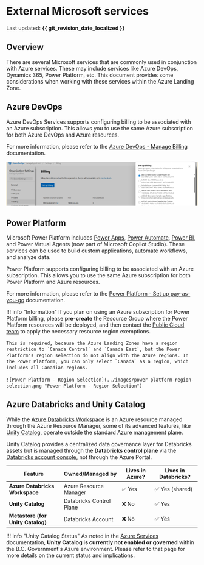 # External Microsoft services

Last updated: **{{ git_revision_date_localized }}**

## Overview

There are several Microsoft services that are commonly used in conjunction with Azure services. These may include services like Azure DevOps, Dynamics 365, Power Platform, etc. This document provides some considerations when working with these services within the Azure Landing Zone.

## Azure DevOps

Azure DevOps Services supports configuring billing to be associated with an Azure subscription. This allows you to use the same Azure subscription for both Azure DevOps and Azure resources.

For more information, please refer to the [Azure DevOps - Manage Billing](https://learn.microsoft.com/en-us/azure/devops/organizations/billing/set-up-billing-for-your-organization-vs?view=azure-devops) documentation.

![Azure DevOps - Set Up Billing](../images/azure-devops-billing.png "Azure DevOps - Set Up Billing")

## Power Platform

Microsoft Power Platform includes [Power Apps](https://learn.microsoft.com/en-us/power-apps/powerapps-overview), [Power Automate](https://learn.microsoft.com/en-us/power-automate/flow-types), [Power BI](https://learn.microsoft.com/en-us/power-bi/fundamentals/power-bi-overview), and Power Virtual Agents (now part of Microsoft Copilot Studio). These services can be used to build custom applications, automate workflows, and analyze data.

Power Platform supports configuring billing to be associated with an Azure subscription. This allows you to use the same Azure subscription for both Power Platform and Azure resources.

For more information, please refer to the [Power Platform - Set up pay-as-you-go](https://learn.microsoft.com/en-us/power-platform/admin/pay-as-you-go-set-up?tabs=new) documentation.

!!! info "Information"
    If you plan on using an Azure subscription for Power Platform billing, please **pre-create** the Resource Group where the Power Platform resources will be deployed, and then contact the [Public Cloud team](https://citz-do.atlassian.net/servicedesk/customer/portal/3) to apply the necessary resource region exemptions.

    This is required, because the Azure Landing Zones have a region restriction to `Canada Central` and `Canada East`, but the Power Platform's region selection do not align with the Azure regions. In the Power Platform, you can only select `Canada` as a region, which includes all Canadian regions.

    ![Power Platform - Region Selection](../images/power-platform-region-selection.png "Power Platform - Region Selection")

## Azure Databricks and Unity Catalog

While the [Azure Databricks Workspace](https://learn.microsoft.com/en-us/azure/databricks/introduction/) is an Azure resource managed through the Azure Resource Manager, some of its advanced features, like [Unity Catalog](https://learn.microsoft.com/en-us/azure/databricks/data-governance/unity-catalog/), operate outside the standard Azure management plane.

Unity Catalog provides a centralized data governance layer for Databricks assets but is managed through the **Databricks control plane** via the [Databricks account console](https://accounts.azuredatabricks.net), not through the Azure Portal.

| Feature                           | Owned/Managed by         | Lives in Azure? | Lives in Databricks? |
| --------------------------------- | ------------------------ | --------------- | -------------------- |
| **Azure Databricks Workspace**    | Azure Resource Manager   | ✅ Yes          | ✅ Yes (shared)      |
| **Unity Catalog**                 | Databricks Control Plane | ❌ No           | ✅ Yes               |
| **Metastore (for Unity Catalog)** | Databricks Account       | ❌ No           | ✅ Yes               |

!!! info "Unity Catalog Status"
    As noted in the [Azure Services](./azure-services.md#azure-databricks-and-unity-catalog) documentation, **Unity Catalog is currently not enabled or governed** within the B.C. Government's Azure environment. Please refer to that page for more details on the current status and implications.
